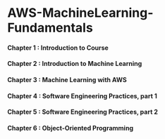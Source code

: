 # AWS-MachineLearning-Fundamentals

#### Chapter 1 :  Introduction to Course

#### Chapter 2 :  Introduction to Machine Learning

#### Chapter 3 :  Machine Learning with AWS

#### Chapter 4 :  Software Engineering Practices, part 1

#### Chapter 5 :  Software Engineering Practices, part 2

#### Chapter 6 :  Object-Oriented Programming
